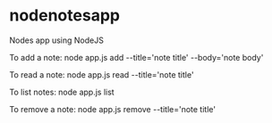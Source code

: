 # nodenotesapp
Nodes app using NodeJS

To add a note:
node app.js add --title='note title' --body='note body'

To read a note:
node app.js read --title='note title'

To list notes:
node app.js list

To remove a note:
node app.js remove --title='note title'
